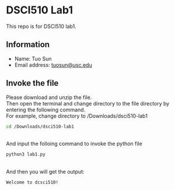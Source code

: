 DSCI510 Lab1
====
This repo is for DSCI510 lab1.

Information
------
* Name: Tuo Sun<br> 
* Email address: tuosun@usc.edu<br>


Invoke the file
------
Please download and unzip the file.<br>
Then open the terminal and change directory to the file directory by entering the following command. <br>
For example, change directory to /Downloads/dsci510-lab1<br>

```Bash
cd /Downloads/dsci510-lab1
```
<br>
And input the folloing command to invoke the python file<br>

```Bash
python3 lab1.py
```
 <br>
 And then you will get the output:<br>
 
 ```Bash
 Welcome to dcsci510!
 ```
